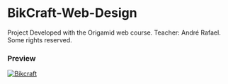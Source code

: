 # BikCraft-Web-Design
Project Developed with the Origamid web course.
Teacher: André Rafael.
Some rights reserved.

<h3>Preview</h3>

<a href='https://postimg.org/image/51mjmtbyd/' target='_blank'><img src='https://s18.postimg.org/7vpp09e4p/Bikcraft.png' border='0' alt='Bikcraft'/><br /><a target='_blank' href='https://postimage.org/'></a><br /><br />
